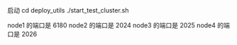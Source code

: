 启动
cd deploy_utils
./start_test_cluster.sh

node1 的端口是 6180
node2 的端口是 2024
node3 的端口是 2025
node4 的端口是 2026